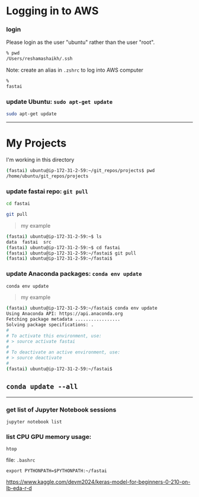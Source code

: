 # Logging in to AWS

### login
Please login as the user "ubuntu" rather than the user "root".

```bash
% pwd
/Users/reshamashaikh/.ssh
```

Note:  create an alias in `.zshrc` to log into AWS computer
```bash
% 
fastai
```

### update Ubuntu: `sudo apt-get update`
```bash
sudo apt-get update
```

---
# My Projects
I'm working in this directory  
```bash
(fastai) ubuntu@ip-172-31-2-59:~/git_repos/projects$ pwd
/home/ubuntu/git_repos/projects
```

### update fastai repo:  `git pull` 
```bash
cd fastai
```
```bash
git pull
```

>my example
```bash
(fastai) ubuntu@ip-172-31-2-59:~$ ls
data  fastai  src
(fastai) ubuntu@ip-172-31-2-59:~$ cd fastai
(fastai) ubuntu@ip-172-31-2-59:~/fastai$ git pull
(fastai) ubuntu@ip-172-31-2-59:~/fastai$
```

### update Anaconda packages:  `conda env update`
```bash
conda env update
```
>my example
```bash
(fastai) ubuntu@ip-172-31-2-59:~/fastai$ conda env update
Using Anaconda API: https://api.anaconda.org
Fetching package metadata .................
Solving package specifications: .
#
# To activate this environment, use:
# > source activate fastai
#
# To deactivate an active environment, use:
# > source deactivate
#
(fastai) ubuntu@ip-172-31-2-59:~/fastai$
```
## `conda update --all`

---

### get list of Jupyter Notebook sessions
```
jupyter notebook list
```

### list CPU GPU memory usage:  
```
htop
```

file:  `.bashrc`  
```
export PYTHONPATH=$PYTHONPATH:~/fastai
```
https://www.kaggle.com/devm2024/keras-model-for-beginners-0-210-on-lb-eda-r-d



